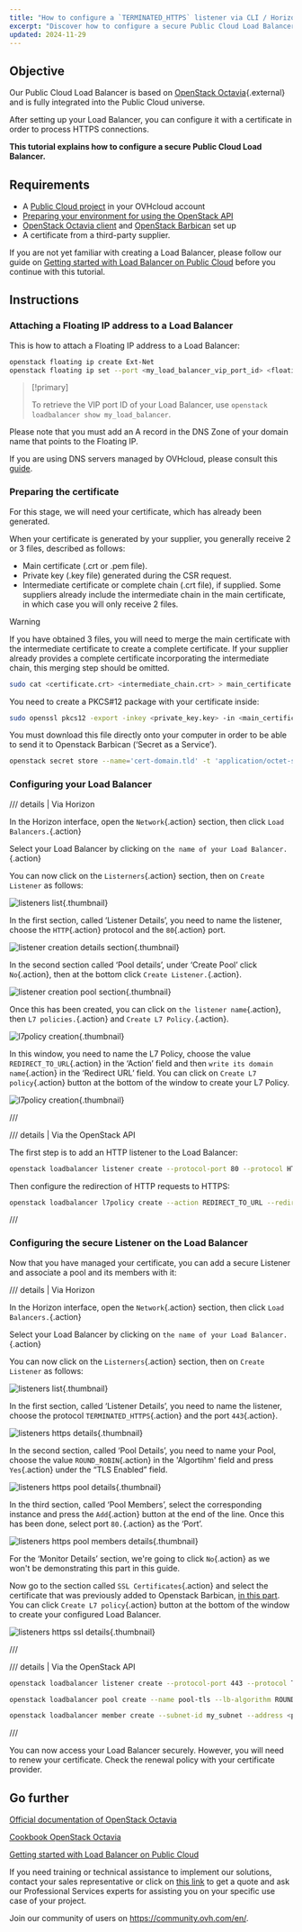 ```yaml
---
title: "How to configure a `TERMINATED_HTTPS` listener via CLI / Horizon"
excerpt: "Discover how to configure a secure Public Cloud Load Balancer with a certificate from a third-party supplier."
updated: 2024-11-29
---
```


<style>
details>summary {
    color:rgb(33, 153, 232) !important;
    cursor: pointer;
}
details>summary::before {
    content:'\25B6';
    padding-right:1ch;
}
details[open]>summary::before {
    content:'\25BC';
}
</style>

## Objective

Our Public Cloud Load Balancer  is based on [OpenStack Octavia](https://wiki.openstack.org/wiki/Octavia){.external} and is fully integrated into the Public Cloud universe. 

After setting up your Load Balancer, you can configure it with a certificate in order to process HTTPS connections.

**This tutorial explains how to configure a secure Public Cloud Load Balancer.**

## Requirements

- A [Public Cloud project](https://www.ovhcloud.com/en-gb/public-cloud/) in your OVHcloud account
- [Preparing your environment for using the OpenStack API](/pages/public_cloud/compute/prepare_the_environment_for_using_the_openstack_api)
- [OpenStack Octavia client](https://docs.openstack.org/python-octaviaclient/latest/install/index.html) and [OpenStack Barbican](https://docs.openstack.org/python-barbicanclient/latest/install/index.html) set up
- A certificate from a third-party supplier.

If you are not yet familiar with creating a Load Balancer, please follow our guide on [Getting started with Load Balancer on Public Cloud](/pages/public_cloud/public_cloud_network_services/getting-started-01-create-lb-service) before you continue with this tutorial.

## Instructions

### Attaching a Floating IP address to a Load Balancer

This is how to attach a Floating IP address to a Load Balancer:

```bash
openstack floating ip create Ext-Net
openstack floating ip set --port <my_load_balancer_vip_port_id> <floating_ip>
```

> [!primary]
>
> To retrieve the VIP port ID of your Load Balancer, use `openstack loadbalancer show my_load_balancer`.

Please note that you must add an A record in the DNS Zone of your domain name that points to the Floating IP. 

If you are using DNS servers managed by OVHcloud, please consult this [guide](/pages/web_cloud/domains/dns_zone_edit).

### Preparing the certificate <a name="preparingcertificate"></a>

For this stage, we will need your certificate, which has already been generated. 

When your certificate is generated by your supplier, you generally receive 2 or 3 files, described as follows:
- Main certificate (.crt or .pem file).
- Private key (.key file) generated during the CSR request.
- Intermediate certificate or complete chain (.crt file), if supplied. Some suppliers already include the intermediate chain in the main certificate, in which case you will only receive 2 files.

> [!warning]
>
> If you have obtained 3 files, you will need to merge the main certificate with the intermediate certificate to create a complete certificate. If your supplier already provides a complete certificate incorporating the intermediate chain, this merging step should be omitted.
>

```bash
sudo cat <certificate.crt> <intermediate_chain.crt> > main_certificate.pem
```

You need to create a PKCS#12 package with your certificate inside:

```bash
sudo openssl pkcs12 -export -inkey <private_key.key> -in <main_certificate.pem> -out domain.tld.p12
```

You must download this file directly onto your computer in order to be able to send it to Openstack Barbican (‘Secret as a Service’).

```bash
openstack secret store --name='cert-domain.tld' -t 'application/octet-stream' -e 'base64' --payload="$(base64 < domain.tld.p12)"
```

### Configuring your Load Balancer


/// details | Via Horizon

In the Horizon interface, open the `Network`{.action} section, then click `Load Balancers.`{.action}

Select your Load Balancer by clicking on `the name of your Load Balancer.`{.action}

You can now click on the `Listerners`{.action} section, then on `Create Listener` as follows: 

![listeners list](images/loadbalancerlistenerslist.png){.thumbnail}

In the first section, called ‘Listener Details’, you need to name the listener, choose the `HTTP`{.action} protocol and the `80`{.action} port.

![listener creation details section](images/listenerhttpcreation1.png){.thumbnail}

In the second section called ‘Pool details’, under ‘Create Pool’ click `No`{.action}, then at the bottom click `Create Listener.`{.action}.

![listener creation pool section](images/listenerhttpcreation2.png){.thumbnail}

Once this has been created, you can click on `the listener name`{.action}, then `L7 policies.`{.action} and `Create L7 Policy.`{.action}.

![l7policy creation](images/listenerpolicieslist.png){.thumbnail}

In this window, you need to name the L7 Policy, choose the value `REDIRECT_TO_URL`{.action} in the ‘Action’ field and then `write its domain name`{.action} in the ‘Redirect URL’ field. You can click on `Create L7 policy`{.action} button at the bottom of the window to create your L7 Policy.

![l7policy creation](images/l7policycreation.png){.thumbnail}

///

/// details | Via the OpenStack API

The first step is to add an HTTP listener to the Load Balancer:

```bash
openstack loadbalancer listener create --protocol-port 80 --protocol HTTP --name http-listener my_load_balancer
```

Then configure the redirection of HTTP requests to HTTPS:

```bash
openstack loadbalancer l7policy create --action REDIRECT_TO_URL --redirect-url https://<your-domain-or-ip> --name redirect-to-https http-listener
```

///

### Configuring the secure Listener on the Load Balancer

Now that you have managed your certificate, you can add a secure Listener and associate a pool and its members with it:

/// details | Via Horizon

In the Horizon interface, open the `Network`{.action} section, then click `Load Balancers.`{.action}

Select your Load Balancer by clicking on `the name of your Load Balancer.`{.action}

You can now click on the `Listerners`{.action} section, then on `Create Listener` as follows: 

![listeners list](images/loadbalancerlistenerslist.png){.thumbnail}

In the first section, called ‘Listener Details’, you need to name the listener, choose the protocol `TERMINATED_HTTPS`{.action} and the port `443`{.action}.

![listeners https details](images/listenerhttpscreation1.png){.thumbnail}

In the second section, called ‘Pool Details’, you need to name your Pool, choose the value `ROUND_ROBIN`{.action} in the 'Algortihm' field and press `Yes`{.action} under the “TLS Enabled” field.

![listeners https pool details](images/listenerhttpscreation2.png){.thumbnail}

In the third section, called ‘Pool Members’, select the corresponding instance and press the `Add`{.action} button at the end of the line. Once this has been done, select port `80.`{.action} as the ‘Port’.

![listeners https pool members details](images/listenerhttpscreation3.png){.thumbnail}

For the ‘Monitor Details’ section, we're going to click `No`{.action} as we won't be demonstrating this part in this guide.

Now go to the section called `SSL Certificates`{.action} and select the certificate that was previously added to Openstack Barbican, [in this part](#preparingcertificate).
You can click `Create L7 policy`{.action} button at the bottom of the window to create your configured Load Balancer.

![listeners https ssl details](images/listenerhttpscreation4.png){.thumbnail}

///

/// details | Via the OpenStack API

```bash
openstack loadbalancer listener create --protocol-port 443 --protocol TERMINATED_HTTPS --name https-listener --default-tls-container=$(openstack secret list | awk '/ cert-domain.tld / {print $2}') my_load_balancer

openstack loadbalancer pool create --name pool-tls --lb-algorithm ROUND_ROBIN --listener https-listener --protocol HTTP

openstack loadbalancer member create --subnet-id my_subnet --address <private_ip_instance> --protocol-port 80 pool-tls
```

///

You can now access your Load Balancer securely. However, you will need to renew your certificate. Check the renewal policy with your certificate provider.

## Go further

[Official documentation of OpenStack Octavia](https://docs.openstack.org/octavia/latest/)

[Cookbook OpenStack Octavia](https://docs.openstack.org/octavia/latest/user/guides/basic-cookbook.html)

[Getting started with Load Balancer on Public Cloud](/pages/public_cloud/public_cloud_network_services/getting-started-01-create-lb-service)

If you need training or technical assistance to implement our solutions, contact your sales representative or click on [this link](https://www.ovhcloud.com/en-gb/professional-services/) to get a quote and ask our Professional Services experts for assisting you on your specific use case of your project.

Join our community of users on <https://community.ovh.com/en/>.